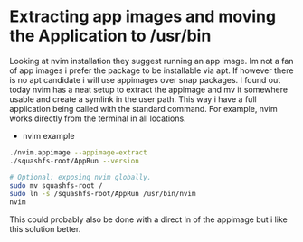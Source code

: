 # Extracting app images and moving the Application to /usr/bin

Looking at nvim installation they suggest running an app image. Im not a
fan of app images i prefer the package to be installable via apt. If
however there is no apt candidate i will use appimages over snap
packages. I found out today nvim has a neat setup to extract the
appimage and mv it somewhere usable and create a symlink in the user
path. This way i have a full application being called with the standard
command. For example, nvim works directly from the terminal in all
locations.
- nvim example

```bash
./nvim.appimage --appimage-extract
./squashfs-root/AppRun --version

# Optional: exposing nvim globally.
sudo mv squashfs-root /
sudo ln -s /squashfs-root/AppRun /usr/bin/nvim
nvim
```

This could probably also be done with a direct ln of the appimage but i
like this solution better.


